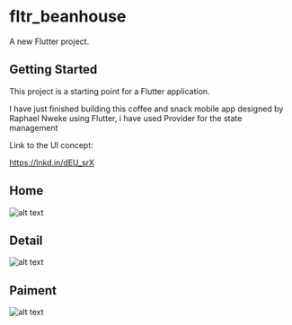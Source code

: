 # fltr_beanhouse

A new Flutter project.

## Getting Started

This project is a starting point for a Flutter application.

I have just finished building this coffee and snack mobile app designed by Raphael Nweke using Flutter, i have used Provider for the state management

Link to the UI concept:

https://lnkd.in/dEU_srX

## Home

![alt text](https://i.ibb.co/1vDXD04/Screenshot-20190917-200320.jpg)

## Detail

![alt text](https://i.ibb.co/6YqKzsc/Screenshot-20190917-200327.jpg)

## Paiment

![alt text](https://i.ibb.co/0hwyhJn/Screenshot-20190917-200333.jpg)
